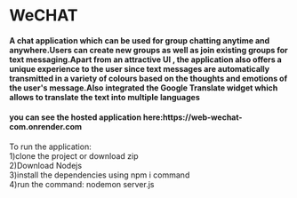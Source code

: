 # WeCHAT
<h4>A chat application which can be used for group chatting anytime and anywhere.Users can create new groups as well as join existing groups for text messaging.Apart from an attractive UI , the application also offers a unique experience to the user since text messages are automatically transmitted in a variety of colours based on the thoughts and emotions of the user's message.Also integrated the Google Translate widget which allows to translate the text into multiple languages</h4>
<h4>you can see the hosted application here:https://web-wechat-com.onrender.com</h4>
To run the application:<br>
1)clone the project or download zip<br>
2)Download Nodejs<br>
3)install the dependencies using npm i command<br>
4)run the command: nodemon server.js

